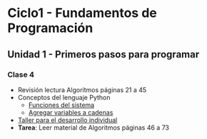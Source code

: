 # Ciclo1 - Fundamentos de Programación

## Unidad 1 - Primeros pasos para programar 

### Clase 4
* Revisión lectura Algorítmos páginas 21 a 45
* Conceptos del lenguaje Python
  * [Funciones del sistema](funciones_sistema.py)
  * [Agregar variables a cadenas](formato_cadenas.py)
* [Taller para el desarrollo individual](taller.md)
* **Tarea**: Leer material de Algoritmos páginas 46 a 73